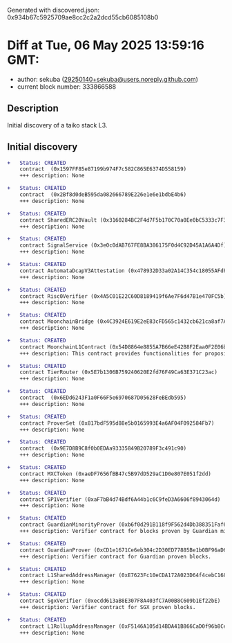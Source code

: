 Generated with discovered.json: 0x934b67c5925709ae8cc2c2a2dcd55cb6085108b0

# Diff at Tue, 06 May 2025 13:59:16 GMT:

- author: sekuba (<29250140+sekuba@users.noreply.github.com>)
- current block number: 333866588

## Description

Initial discovery of a taiko stack L3.

## Initial discovery

```diff
+   Status: CREATED
    contract  (0x1597FF85e87199b974F7c582C865E6374D558159)
    +++ description: None
```

```diff
+   Status: CREATED
    contract  (0x2Bf8d0deB595da082666789E226e1e6e1bdbE4b6)
    +++ description: None
```

```diff
+   Status: CREATED
    contract SharedERC20Vault (0x3160284BC2F4d7F5b170C70a0Ee0bC5333c7F39e)
    +++ description: None
```

```diff
+   Status: CREATED
    contract SignalService (0x3e0c0dAB767FE8BA386175F0d4C92D45A1A6A4Df)
    +++ description: None
```

```diff
+   Status: CREATED
    contract AutomataDcapV3Attestation (0x478932D33a02A14C354c18055AFdFc7fb04E1cA5)
    +++ description: None
```

```diff
+   Status: CREATED
    contract Risc0Verifier (0x4A5C01E22C60D8189419f6Ae7F6d47B1e470FC5b)
    +++ description: None
```

```diff
+   Status: CREATED
    contract MoonchainBridge (0x4C3924E619E2eE83cFD565c1432cb621ca8af7A0)
    +++ description: None
```

```diff
+   Status: CREATED
    contract MoonchainL1Contract (0x54D8864e8855A7B66eE42B8F2Eaa0F2E06bd641a)
    +++ description: This contract provides functionalities for proposing, proving, and verifying blocks.
```

```diff
+   Status: CREATED
    contract TierRouter (0x5E7b1306B759240620E2fd76F49Ca63E371C23ac)
    +++ description: None
```

```diff
+   Status: CREATED
    contract  (0x6EDd6243F1a0F66F5e6970687D05628FeBEdb595)
    +++ description: None
```

```diff
+   Status: CREATED
    contract ProverSet (0x817bdF595d88e5b0165993E4a6AF04F092584Fb7)
    +++ description: None
```

```diff
+   Status: CREATED
    contract  (0x9E7D8B9C8f0b0EDAa93335849B20789F3c491c90)
    +++ description: None
```

```diff
+   Status: CREATED
    contract MXCToken (0xaeDF7656fBB47c5B97dD529aC1D0e807E051f2dd)
    +++ description: None
```

```diff
+   Status: CREATED
    contract SP1Verifier (0xaF7bB4d74Bdf6A44b1c6C9feD3A6606f8943064d)
    +++ description: None
```

```diff
+   Status: CREATED
    contract GuardianMinorityProver (0xb6f0d291B118f9F562d4Db388351Faf62A99c921)
    +++ description: Verifier contract for blocks proven by Guardian minority.
```

```diff
+   Status: CREATED
    contract GuardianProver (0xCD1e1671Ce6eb304c2D30ED77885Be1b0BF96aD6)
    +++ description: Verifier contract for Guardian proven blocks.
```

```diff
+   Status: CREATED
    contract L1SharedAddressManager (0xE7623Fc10eCDA172A023D64f4cebC1682F84BB26)
    +++ description: None
```

```diff
+   Status: CREATED
    contract SgxVerifier (0xecdd613aB8E307F8A403fC7A00B8C609b1Ef22bE)
    +++ description: Verifier contract for SGX proven blocks.
```

```diff
+   Status: CREATED
    contract L1RollupAddressManager (0xF5146A105d14BDA41B866CaD0f96b8Ce3A4F19dF)
    +++ description: None
```
